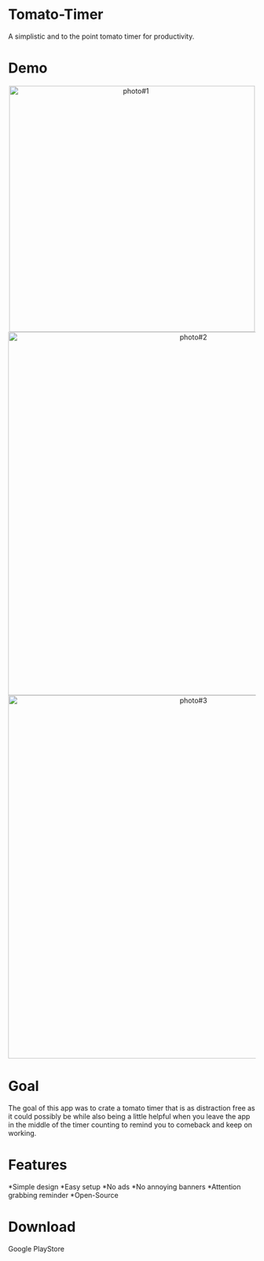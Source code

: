 # Tomato-Timer
A simplistic and to the point tomato timer for productivity.

# Demo
<p align="center">
  <img src="https://user-images.githubusercontent.com/41513961/108279092-0b895400-714a-11eb-931b-2dfff51661f1.jpg" alt="photo#1" height="500" width="500">
  <img src="https://user-images.githubusercontent.com/41513961/108279133-1a700680-714a-11eb-9e83-5a22d361b346.jpg" alt="photo#2" width="738">
  <img src="https://user-images.githubusercontent.com/41513961/108279125-17751600-714a-11eb-8c89-bc919571b50b.jpg" alt="photo#3" width="738">
</p>

# Goal
The goal of this app was to crate a tomato timer that is as distraction free
as it could possibly be while also being a little helpful when you leave the app
in the middle of the timer counting to remind you to comeback
and keep on working.

# Features
*Simple design
*Easy setup
*No ads
*No annoying banners
*Attention grabbing reminder
*Open-Source

# Download
Google PlayStore